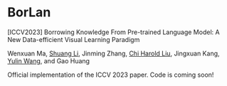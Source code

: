 # BorLan
[ICCV2023] Borrowing Knowledge From Pre-trained Language Model: A New Data-efficient Visual Learning Paradigm 

Wenxuan Ma, [Shuang Li](https://shuangli.xyz), Jinming Zhang, [Chi Harold Liu](https://scholar.google.com/citations?user=3IgFTEkAAAAJ&hl=en), Jingxuan Kang, [Yulin Wang](https://www.rainforest-wang.cool/), and Gao Huang

Official implementation of the ICCV 2023 paper. Code is coming soon!
